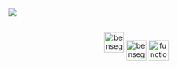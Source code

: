 
<div>
   <img src="https://user-images.githubusercontent.com/96697713/171818149-0d01ea35-ade8-4b66-95a1-8f278559c643.png"/>
 <div>
<br/>
<p align="center">
<a href="https://twitter.com/benseghirehamza" target="blank"><img align="center;margin-top:-30px" src="https://user-images.githubusercontent.com/96697713/171819543-33812f75-b43a-4eff-83df-6405d75f149f.png" alt="benseghirehamza" height="40" width="40" /></a>    
     <a href="https://medium.com/@benseghirehamza" target="blank"><img align="center" src="https://user-images.githubusercontent.com/96697713/170544776-f9bfdf7b-b233-4f50-9950-969ffbd4c03c.png" alt="benseghirehamza"      height="40" width="40" /></a>   
   <a href="https://www.youtube.com/channel/UCEa9TTjE9JV-Vzeusd4zZ9Q" target="blank"><img align="center" src="https://user-images.githubusercontent.com/96697713/170545350-1c62b41e-174b-44c8-b1df-7fb61f9d545a.png" alt="function code" height="40" width="40" /></a>
</p>
</div>




 
